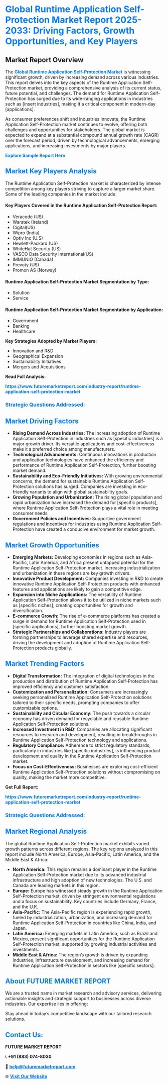 <h1 style="color: #007BFF;">Global Runtime Application Self-Protection Market Report 2025-2033: Driving Factors, Growth Opportunities, and Key Players</h1>

<section id="overview">
<h2>Market Report Overview</h2>
<p>The <a href="https://www.futuremarketreport.com/industry-report/runtime-application-self-protection-market" style="color: #007BFF; text-decoration: none;"><strong>Global Runtime Application Self-Protection Market</strong></a> is witnessing significant growth, driven by increasing demand across various industries. This report delves into the key aspects of the Runtime Application Self-Protection market, providing a comprehensive analysis of its current status, future potential, and challenges. The demand for Runtime Application Self-Protection has surged due to its wide-ranging applications in industries such as [insert industries], making it a critical component in modern-day [applications].</p>
<p>As consumer preferences shift and industries innovate, the Runtime Application Self-Protection market continues to evolve, offering both challenges and opportunities for stakeholders. The global market is expected to expand at a substantial compound annual growth rate (CAGR) over the forecast period, driven by technological advancements, emerging applications, and increasing investments by major players.</p>
</section>

<section id="overview">
<p><a href="https://www.futuremarketreport.com/request-sample/reportId=63013" style="color: #007BFF; text-decoration: none;"><strong>Explore Sample Report Here</strong></a></p>
</section>

<section id="key-players">
<h2 style="color: #007BFF;">Market Key Players Analysis</h2>
<p>The Runtime Application Self-Protection market is characterized by intense competition among key players striving to capture a larger market share. Some of the leading companies in the market include:</p>
<h4>Key Players Covered in the Runtime Application Self-Protection Report:</h4>
<ul><li>Veracode (US)</li><li>Waratek (Ireland)</li><li>Cigital(US)</li><li>Wipro (India)</li><li>Optiv Inc (U.S)</li><li>Hewlett-Packard (US)</li><li>WhiteHat Security (US)</li><li>VASCO Data Security International(US)</li><li>IMMUNIO (Canada)</li><li>Prevoty (US)</li><li>Promon AS (Norway)</li></ul>
<h4>Runtime Application Self-Protection Market Segmentation by Type:</h4>
<ul><li>Solution</li><li>Service</li></ul>

<h4>Runtime Application Self-Protection Market Segmentation by Application:</h4>
<ul><li>Government</li><li>Banking</li><li>Healthcare</li></ul>
<p><strong>Key Strategies Adopted by Market Players:</strong></p>
<ul>
<li>Innovation and R&D</li>
<li>Geographical Expansion</li>
<li>Sustainability Initiatives</li>
<li>Mergers and Acquisitions</li>
</ul>
</section>

<section>
<p><strong>Read Full Analysis: </strong></p><a href="https://www.futuremarketreport.com/industry-report/runtime-application-self-protection-market" style="color: #007BFF; text-decoration: none;"><strong>https://www.futuremarketreport.com/industry-report/runtime-application-self-protection-market</strong></a>
<h3 style="color: #007BFF;">Strategic Questions Addressed:</h3>
</section>

<section id="driving-factors">
<h2 style="color: #007BFF;">Market Driving Factors</h2>
<ul>
<li><strong>Rising Demand Across Industries:</strong> The increasing adoption of Runtime Application Self-Protection in industries such as [specific industries] is a major growth driver. Its versatile applications and cost-effectiveness make it a preferred choice among manufacturers.</li>
<li><strong>Technological Advancements:</strong> Continuous innovations in production and application technologies have enhanced the efficiency and performance of Runtime Application Self-Protection, further boosting market demand.</li>
<li><strong>Sustainability and Eco-Friendly Initiatives:</strong> With growing environmental concerns, the demand for sustainable Runtime Application Self-Protection solutions has surged. Companies are investing in eco-friendly variants to align with global sustainability goals.</li>
<li><strong>Growing Population and Urbanization:</strong> The rising global population and rapid urbanization have increased the demand for [specific products], where Runtime Application Self-Protection plays a vital role in meeting consumer needs.</li>
<li><strong>Government Policies and Incentives:</strong> Supportive government regulations and incentives for industries using Runtime Application Self-Protection have created a conducive environment for market growth.</li>
</ul>
</section>

<section id="growth-opportunities">
<h2 style="color: #007BFF;">Market Growth Opportunities</h2>
<ul>
<li><strong>Emerging Markets:</strong> Developing economies in regions such as Asia-Pacific, Latin America, and Africa present untapped potential for the Runtime Application Self-Protection market. Increasing industrialization and urbanization in these regions are key growth drivers.</li>
<li><strong>Innovative Product Development:</strong> Companies investing in R&D to create innovative Runtime Application Self-Protection products with enhanced features and applications are likely to gain a competitive edge.</li>
<li><strong>Expansion into Niche Applications:</strong> The versatility of Runtime Application Self-Protection allows it to be utilized in niche markets such as [specific niches], creating opportunities for growth and diversification.</li>
<li><strong>E-commerce Growth:</strong> The rise of e-commerce platforms has created a surge in demand for Runtime Application Self-Protection used in [specific applications], further boosting market growth.</li>
<li><strong>Strategic Partnerships and Collaborations:</strong> Industry players are forming partnerships to leverage shared expertise and resources, driving the development and adoption of Runtime Application Self-Protection products globally.</li>
</ul>
</section>

<section id="trending-factors">
<h2 style="color: #007BFF;">Market Trending Factors</h2>
<ul>
<li><strong>Digital Transformation:</strong> The integration of digital technologies in the production and distribution of Runtime Application Self-Protection has improved efficiency and customer satisfaction.</li>
<li><strong>Customization and Personalization:</strong> Consumers are increasingly seeking personalized Runtime Application Self-Protection solutions tailored to their specific needs, prompting companies to offer customizable options.</li>
<li><strong>Sustainability and Circular Economy:</strong> The push towards a circular economy has driven demand for recyclable and reusable Runtime Application Self-Protection solutions.</li>
<li><strong>Increased Investment in R&D:</strong> Companies are allocating significant resources to research and development, resulting in breakthroughs in Runtime Application Self-Protection technology and applications.</li>
<li><strong>Regulatory Compliance:</strong> Adherence to strict regulatory standards, particularly in industries like [specific industries], is influencing product development and quality in the Runtime Application Self-Protection market.</li>
<li><strong>Focus on Cost-Effectiveness:</strong> Businesses are exploring cost-efficient Runtime Application Self-Protection solutions without compromising on quality, making the market more competitive.</li>
</ul>
</section>

<section>
<p><strong>Get Full Report: </strong></p><a href="https://www.futuremarketreport.com/industry-report/runtime-application-self-protection-market" style="color: #007BFF; text-decoration: none;"><strong>https://www.futuremarketreport.com/industry-report/runtime-application-self-protection-market</strong></a>
<h3 style="color: #007BFF;">Strategic Questions Addressed:</h3>
</section>


<section id="regional-analysis">
<h2 style="color: #007BFF;">Market Regional Analysis</h2>
<p>The global Runtime Application Self-Protection market exhibits varied growth patterns across different regions. The key regions analyzed in this report include North America, Europe, Asia-Pacific, Latin America, and the Middle East & Africa:</p>
<ul>
<li><strong>North America:</strong> This region remains a dominant player in the Runtime Application Self-Protection market due to its advanced industrial infrastructure and high adoption of new technologies. The U.S. and Canada are leading markets in this region.</li>
<li><strong>Europe:</strong> Europe has witnessed steady growth in the Runtime Application Self-Protection market, driven by stringent environmental regulations and a focus on sustainability. Key countries include Germany, France, and the U.K.</li>
<li><strong>Asia-Pacific:</strong> The Asia-Pacific region is experiencing rapid growth, fueled by industrialization, urbanization, and increasing demand for Runtime Application Self-Protection in countries like China, India, and Japan.</li>
<li><strong>Latin America:</strong> Emerging markets in Latin America, such as Brazil and Mexico, present significant opportunities for the Runtime Application Self-Protection market, supported by growing industrial activities and investments.</li>
<li><strong>Middle East & Africa:</strong> The region’s growth is driven by expanding industries, infrastructure development, and increasing demand for Runtime Application Self-Protection in sectors like [specific sectors].</li>
</ul>
</section>

<footer>
<h2 style="color: #007BFF;">About FUTURE MARKET REPORT</h2>
<p>We are a trusted name in market research and advisory services, delivering actionable insights and strategic support to businesses across diverse industries. Our expertise lies in offering:</p>

<p>Stay ahead in today’s competitive landscape with our tailored research solutions.</p>

<h2 style="color: #007BFF;">Contact Us:</h2>
<p><strong>FUTURE MARKET REPORT</strong></p>
<p>📞 <strong>+91 (883) 074-8030</strong></p>
<p>📧 <strong><a href="mailto:help@futuremarketreport.com" style="color: #007BFF;">help@futuremarketreport.com</a></strong></p>
<p>🌐 <strong><a href="https://www.futuremarketreport.com/" style="color: #007BFF;">Visit Our Website</a></strong></p>
</footer>